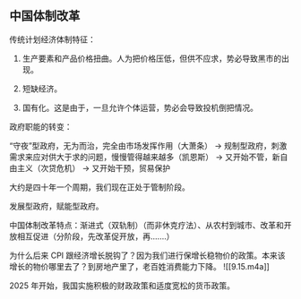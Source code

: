 ## 中国体制改革

传统计划经济体制特征：

1. 生产要素和产品价格扭曲。人为把价格压低，但供不应求，势必导致黑市的出现。

2. 短缺经济。

3. 国有化。这是由于，一旦允许个体运营，势必会导致投机倒把情况。

政府职能的转变：

“守夜”型政府，无为而治，完全由市场发挥作用（大萧条） -> 规制型政府，刺激需求来应对供大于求的问题，慢慢管得越来越多（凯恩斯） -> 又开始不管，新自由主义（次贷危机） -> 又开始干预，贸易保护

大约是四十年一个周期，我们现在正处于管制阶段。

发展型政府，赋能型政府。

中国体制改革特点：渐进式（双轨制）（而非休克疗法）、从农村到城市、改革和开放相互促进（分阶段，先改革促开放，再.……）

为什么后来 CPI 跟经济增长脱钩了？因为我们进行保增长稳物价的政策。本来该增长的物价哪里去了？到房地产里了，老百姓消费能力下降。
![[9.15.m4a]]


2025 年开始，我国实施积极的财政政策和适度宽松的货币政策。